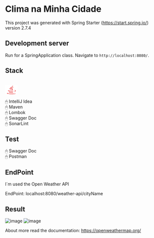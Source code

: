 # Clima na Minha Cidade

This project was generated with Spring Starter (https://start.spring.io/) version 2.7.4

## Development server

Run for a SpringApplication class. Navigate to `http://localhost:8080/`.

## Stack

<div style="display: inline_block"><br>
  <img align="center" alt="Rafa-Java" height="30" width="40" src="https://raw.githubusercontent.com/devicons/devicon/master/icons/java/java-plain.svg">
</div>

🖱 IntelliJ Idea </br>
🖱 Maven </br>
🖱 Lombok </br>
🖱 Swagger Doc </br>
🖱 SonarLint  </br>

## Test

🖱 Swagger Doc </br>
🖱 Postman </br>

## EndPoint

I´m used the Open Weather API

EndPoint: localhost:8080/weather-api/cityName


## Result

![image](https://user-images.githubusercontent.com/4906986/195006148-4a3a67ea-f907-4f8f-a1f2-0e1cc7c7f3b9.png)
![image](https://user-images.githubusercontent.com/4906986/195006227-7ade0af0-bfae-41f5-9c4e-768aaf9808d7.png)



About more read the documentation: https://openweathermap.org/
